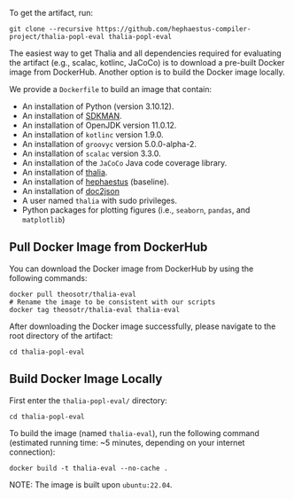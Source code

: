 To get the artifact, run:

```
git clone --recursive https://github.com/hephaestus-compiler-project/thalia-popl-eval thalia-popl-eval
```

The easiest way to get Thalia and all dependencies required for evaluating 
the artifact (e.g., scalac, kotlinc, JaCoCo) is to download a pre-built Docker 
image from DockerHub. Another option is to build the Docker 
image locally.

We provide a `Dockerfile` to build an image that contain:

* An installation of Python (version 3.10.12).
* An installation of [SDKMAN](https://sdkman.io/).
* An installation of OpenJDK version 11.0.12.
* An installation of `kotlinc` version 1.9.0.
* An installation of `groovyc` version 5.0.0-alpha-2.
* An installation of `scalac` version 3.3.0.
* An installation of the `JaCoCo` Java code coverage library.
* An installation of [thalia](https://github.com/hephaestus-compiler-project/thalia).
* An installation of [hephaestus](https://github.com/hephaestus-compiler-project/hephaestus) (baseline).
* An installation of [doc2json](https://github.com/hephaestus-compiler-project/doc2json)
* A user named `thalia` with sudo privileges.
* Python packages for plotting figures (i.e., `seaborn`, `pandas`, 
and `matplotlib`)

Pull Docker Image from DockerHub
--------------------------------

You can download the Docker image from DockerHub by using the following 
commands:

```
docker pull theosotr/thalia-eval
# Rename the image to be consistent with our scripts
docker tag theosotr/thalia-eval thalia-eval
```

After downloading the Docker image successfully, 
please navigate to the root directory of the artifact:

```
cd thalia-popl-eval
```

Build Docker Image Locally
--------------------------

First enter the `thalia-popl-eval/` directory:

```
cd thalia-popl-eval
```

To build the image (named `thalia-eval`), run the following command 
(estimated running time: ~5 minutes, depending on your internet 
connection):

```
docker build -t thalia-eval --no-cache .
```

NOTE: The image is built upon `ubuntu:22.04`.
